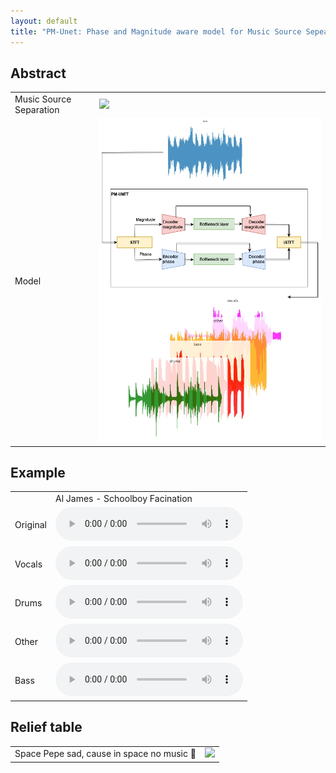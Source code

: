 ```yaml
---
layout: default
title: "PM-Unet: Phase and Magnitude aware model for Music Source Sepearation"
---
```



## Abstract
<table>

<tr>
<td>Music Source Separation</td>
<td>
    <img src="https://source-separation.github.io/tutorial/_images/source_separation_io.png">
</td>
</tr>

<tr>
<td>Model</td>
<td>
    <img src="assets/pics/pipeline.drawio.png">
</td>
</tr>

</table>


## Example
<table>

<tr><td></td><td>Al James - Schoolboy Facination</td></tr>

<!-- Samples 
https://drive.google.com/file/d/1iclXFFKo_i9Z-61WV8UNG_qzdRLDgqPy/view?usp=drive_link
https://drive.google.com/file/d/1ght9UVHHCZ_RV3gtuNmr7Mfs1AtKBrZc/view?usp=drive_link
https://drive.google.com/file/d/1XJlOPQxsThvP94D4pDi-mBOkLU2Y_d7N/view?usp=drive_link
https://drive.google.com/file/d/1XEYuqby9kEp6rVMaAHqSQy5mPRdqib4r/view?usp=drive_link
https://drive.google.com/file/d/1dc1wz1Ujd22QcpJM_PA8pSgg5mNf72TX/view?usp=drive_link 
-->

<tr>
<td>Original</td>
<td>
<audio controls preload src="https://drive.google.com/uc?export=open&id=1iclXFFKo_i9Z-61WV8UNG_qzdRLDgqPy">
</td>
</tr>

<tr>
<td>Vocals</td>
<td>
<audio controls preload src="https://drive.google.com/uc?export=open&id=1ght9UVHHCZ_RV3gtuNmr7Mfs1AtKBrZc">
</td>
</tr>

<tr>
<td>Drums</td>
<td>
<audio controls preload src="https://drive.google.com/uc?export=open&id=1XJlOPQxsThvP94D4pDi-mBOkLU2Y_d7N">
</td>
</tr>

<tr>
<td>Other</td>
<td>
<audio controls preload src="https://drive.google.com/uc?export=open&id=1XEYuqby9kEp6rVMaAHqSQy5mPRdqib4r">
</td>
</tr>

<tr>
<td>Bass</td>
<td>
<audio controls preload src="https://drive.google.com/uc?export=open&id=1dc1wz1Ujd22QcpJM_PA8pSgg5mNf72TX">
</td>
</tr>


<!--
<tr><td>Author - Track_name</td></tr>

<tr>
<td>Original</td>
<td>
<audio controls preload src="">
</td>
</tr>

<tr>
<td>Vocals</td>
<td>
<audio controls preload src="">
</td>
</tr>

<tr>
<td>Drums</td>
<td>
<audio controls preload src="">
</td>
</tr>

<tr>
<td>Other</td>
<td>
<audio controls preload src="">
</td>
</tr>

<tr>
<td>Bass</td>
<td>
<audio controls preload src="">
</td>
</tr>
-->

</table>


## Relief table
<table>
<tr>
<td>Space Pepe sad, cause in space no music 🐸</td>
<td><img src="https://s32677.pcdn.co/wp-content/uploads/2023/05/bic_pepe_neutral_2.png.webp">
</td>
</tr>
</table>
